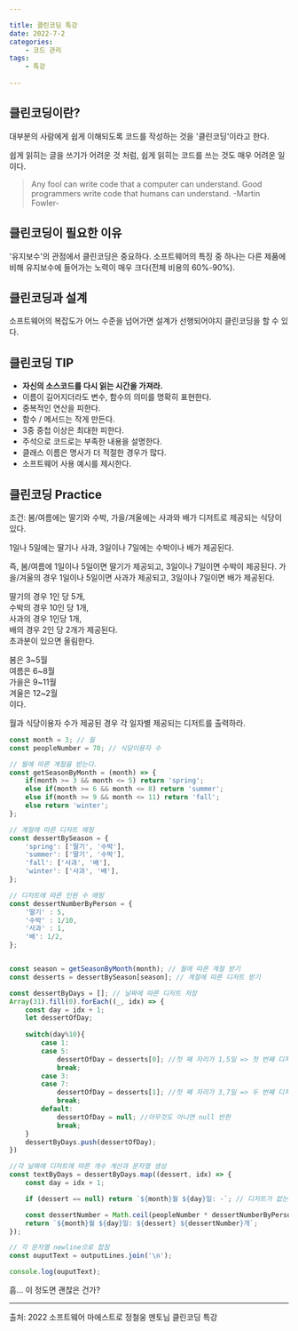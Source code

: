 ```yaml
---

title: 클린코딩 특강
date: 2022-7-2
categories: 
    - 코드 관리
tags:
    - 특강
 
---
```


## 클린코딩이란?


대부분의 사람에게 쉽게 이해되도록 코드를 작성하는 것을 '클린코딩'이라고 한다.

쉽게 읽히는 글을 쓰기가 어려운 것 처럼, 쉽게 읽히는 코드를 쓰는 것도 매우 어려운 일이다.

> Any fool can write code that a computer can understand. Good programmers write code that humans can understand.  -Martin Fowler-


## 클린코딩이 필요한 이유


'유지보수'의 관점에서 클린코딩은 중요하다. 소프트웨어의 특징 중 하나는 다른 제품에 비해 유지보수에 들어가는 노력이 매우 크다(전체 비용의 60%-90%).


## 클린코딩과 설계

소프트웨어의 복잡도가 어느 수준을 넘어가면 설계가 선행되어야지 클린코딩을 할 수 있다.


## 클린코딩 TIP 
- __자신의 소스코드를 다시 읽는 시간을 가져라.__
- 이름이 길어지더라도 변수, 함수의 의미를 명확히 표현한다.
- 중복적인 연산을 피한다.
- 함수 / 메서드는 작게 만든다. 
- 3중 중첩 이상은 최대한 피한다.
- 주석으로 코드로는 부족한 내용을 설명한다.
- 클래스 이름은 명사가 더 적절한 경우가 많다.
- 소프트웨어 사용 예시를 제시한다. 


## 클린코딩 Practice
조건:
봄/여름에는 딸기와 수박, 가을/겨울에는 사과와 배가 디저트로 제공되는 식당이 있다.

1일나 5일에는 딸기나 사과, 3일이나 7일에는 수박이나 배가 제공된다.

즉, 봄/여름에 1일이나 5일이면 딸기가 제공되고, 3일이나 7일이면 수박이 제공된다. 가을/겨울의 경우 1일이나 5일이면 사과가 제공되고, 3일이나 7일이면 배가 제공된다.

딸기의 경우 1인 당 5개,  
수박의 경우 10인 당 1개,  
사과의 경우 1인당 1개,  
배의 경우 2인 당 2개가 제공된다.  
초과분이 있으면 올림한다.  

봄은 3~5월  
여름은 6~8월  
가을은 9~11월  
겨울은 12~2월  
이다.

월과 식당이용자 수가 제공된 경우 각 일자별 제공되는 디저트를 출력하라.

```javascript
const month = 3; // 월
const peopleNumber = 70; // 식당이용자 수 

// 월에 따른 계절을 받는다.
const getSeasonByMonth = (month) => {
    if(month >= 3 && month <= 5) return 'spring';
    else if(month >= 6 && month <= 8) return 'summer';
    else if(month >= 9 && month <= 11) return 'fall';
    else return 'winter';
};

// 계절에 따른 디저트 매핑
const dessertBySeason = {
    'spring': ['딸기', '수박'],
    'summer': ['딸기', '수박'],
    'fall': ['사과', '배'],
    'winter': ['사과', '배'],
};

// 디저트에 따른 인원 수 매핑
const dessertNumberByPerson = {
    '딸기' : 5,
    '수박' : 1/10,
    '사과' : 1,
    '배': 1/2,
};


const season = getSeasonByMonth(month); // 월에 따른 계절 받기
const desserts = dessertBySeason[season]; // 계절에 따른 디저트 받기

const dessertByDays = []; // 날짜에 따른 디저트 저장
Array(31).fill(0).forEach((_, idx) => {
    const day = idx + 1;
    let dessertOfDay;
 
    switch(day%10){
        case 1:
        case 5:
            dessertOfDay = desserts[0]; //첫 째 자리가 1,5일 => 첫 번째 디저트
            break;
        case 3:
        case 7:
            dessertOfDay = desserts[1]; //첫 째 자리가 3,7일 => 두 번째 디저트
            break;
        default:
            dessertOfDay = null; //아무것도 아니면 null 반한
            break;
    }
    dessertByDays.push(dessertOfDay);
})

//각 날짜에 디저트에 따른 개수 계산과 문자열 생성
const textByDays = dessertByDays.map((dessert, idx) => {
    const day = idx + 1;

    if (dessert == null) return `${month}월 ${day}일: -`; // 디저트가 없는 날 바로 반환

    const dessertNumber = Math.ceil(peopleNumber * dessertNumberByPerson[dessert]); // 초과분 발생시 올림
    return `${month}월 ${day}일: ${dessert} ${dessertNumber}개`;
});

// 각 문자열 newline으로 합침
const ouputText = outputLines.join('\n');

console.log(ouputText);
```

흠... 이 정도면 괜찮은 건가?

---

출처: 2022 소프트웨어 마에스트로 정철웅 멘토님 클린코딩 특강